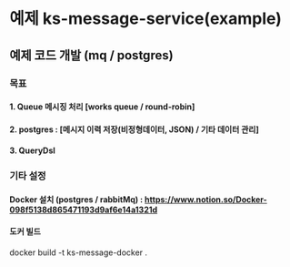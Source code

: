 # 예제 ks-message-service(example) 
## 예제 코드 개발 (mq / postgres)
### 목표 
#### 1. Queue 메시징 처리 [works queue / round-robin]
#### 2. postgres : [메시지 이력 저장(비정형데이터, JSON) / 기타 데이터 관리]
#### 3. QueryDsl

### 기타 설정
#### Docker 설치 (postgres / rabbitMq) : https://www.notion.so/Docker-098f5138d865471193d9af6e14a1321d




#### 도커 빌드
docker build -t ks-message-docker .

